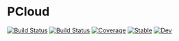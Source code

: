# PCloud

[![Build Status](https://github.com/Arkoniak/PCloud.jl/workflows/CI/badge.svg)](https://github.com/Arkoniak/PCloud.jl/actions)
[![Build Status](https://travis-ci.com/Arkoniak/PCloud.jl.svg?branch=master)](https://travis-ci.com/Arkoniak/PCloud.jl)
[![Coverage](https://codecov.io/gh/Arkoniak/PCloud.jl/branch/master/graph/badge.svg)](https://codecov.io/gh/Arkoniak/PCloud.jl)
[![Stable](https://img.shields.io/badge/docs-stable-blue.svg)](https://Arkoniak.github.io/PCloud.jl/stable)
[![Dev](https://img.shields.io/badge/docs-dev-blue.svg)](https://Arkoniak.github.io/PCloud.jl/dev)
